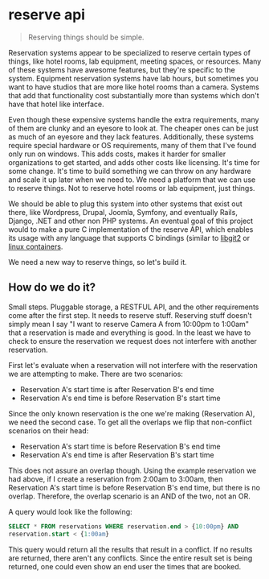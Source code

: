 reserve api
===========

> Reserving things should be simple.

Reservation systems appear to be specialized
to reserve certain types of things, like hotel rooms, lab equipment, meeting
spaces, or resources. Many of these systems have awesome features, but they're
specific to the system. Equipment reservation systems have lab hours, but
sometimes you want to have studios that are more like hotel rooms than a camera.
Systems that add that functionality cost substantially more than systems which
don't have that hotel like interface.

Even though these expensive systems handle the extra requirements, many of them
are clunky and an eyesore to look at. The cheaper ones can be just as much of an
eyesore and they lack features. Additionally, these systems require special hardware or OS
requirements, many of them that I've found only run on windows. This adds costs,
makes it harder for smaller organizations to get started, and adds other costs
like licensing. It's time for some change. It's time to build something we can
throw on any hardware and scale it up later when we need to. We need a platform
that we can use to reserve things. Not to reserve hotel rooms or lab equipment,
just things.

We should be able to plug this system into other systems that exist out there,
like Wordpress, Drupal, Joomla, Symfony, and eventually Rails, Django, .NET and other non
PHP systems. An eventual goal of this project would to make a pure C
implementation of the reserve API, which enables its usage with any language
that supports C bindings (similar to [libgit2](http://libgit2.github.com/) or
[linux containers](https://github.com/lxc/lxc).

We need a new way to reserve things, so let's build it.

How do we do it?
----------------
Small steps. Pluggable storage, a RESTFUL API, and the other requirements come
after the first step. It needs to reserve stuff. Reserving stuff doesn't simply
mean I say "I want to reserve Camera A from 10:00pm to 1:00am" that a
reservation is made and everything is good. In the least we have to check to
ensure the reservation we request does not interfere with another reservation.

First let's evaluate when a reservation will not interfere with the reservation
we are attempting to make. There are two scenarios:

- Reservation A's start time is after Reservation B's end time
- Reservation A's end time is before Reservation B's start time

Since the only known reservation is the one we're making (Reservation A), we
need the second case. To get all the overlaps we flip that non-conflict
scenarios on their head:

- Reservation A's start time is before Reservation B's end time
- Reservation A's end time is after Reservation B's start time

This does not assure an overlap though. Using the example reservation we had
above, if I create a reservation from 2:00am to 3:00am, then Reservation A's
start time is before Reservation B's end time, but there is no overlap.
Therefore, the overlap scenario is an AND of the two, not an OR.

A query would look like the following:

```SQL
SELECT * FROM reservations WHERE reservation.end > {10:00pm} AND
reservation.start < {1:00am}
```
This query would return all the results that result in a conflict. If no results
are returned, there aren't any conflicts. Since the entire result set is being
returned, one could even show an end user the times that are booked.
